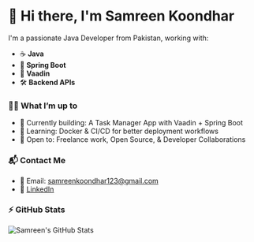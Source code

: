 # 👋 Hi there, I'm Samreen Koondhar

I'm a passionate Java Developer from Pakistan, working with:
- ☕ **Java**
- 🚀 **Spring Boot**
- 🎨 **Vaadin**
- 🛠️ **Backend APIs**

### 👩‍💻 What I’m up to
- 🔭 Currently building: A Task Manager App with Vaadin + Spring Boot  
- 🌱 Learning: Docker & CI/CD for better deployment workflows  
- 🤝 Open to: Freelance work, Open Source, & Developer Collaborations  

### 📬 Contact Me
- 📧 Email: samreenkoondhar123@gmail.com  
- 💼 [LinkedIn](https://www.linkedin.com/in/samreen-koondhar-4636b1301/)  

### ⚡ GitHub Stats
![Samreen's GitHub Stats](https://github-readme-stats.vercel.app/api?username=samreenkoondhar&show_icons=true&theme=radical)
